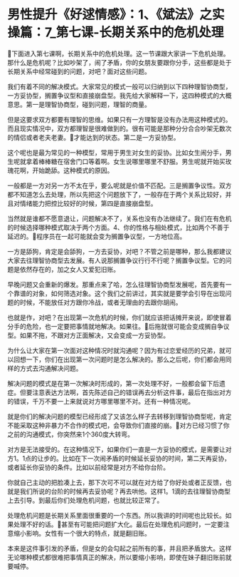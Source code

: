 # 男性提升《好逑情感》：1、《斌法》之实操篇：7_第七课-长期关系中的危机处理

🎼下面进入第七课啊，长期关系中的危机处理。这一节课跟大家讲一下危机处理。那什么是危机呢？比如吵架了，闹了矛盾，你的女朋友要跟你分手，这些都是处于长期关系中经常碰到的问题，对吧？面对这些问题。

我们有着不同的解决模式。大家常见的模式一般可以归纳到以下四种理智协商型，一方妥协型，搁置争议型和直接崩盘型。我先给大家解释一下，这四种模式的大概意思。第一是理智协商型，碰到问题，理智的商量。

但是这要求双方都要有理智的思维。如果只有一方理智是没有办法用这种模式的。而且现实情况中，双方都理智是很难做到的。很有可能是那种分分合合吵架无数次的情侣或者老夫老妻。🎼才能达到的状态。第二是一方妥协型。

这个呢也是最为常见的一种模型，常用于男生对女生的妥协。比如女生闹分手，男生呢就拿着棒棒糖在宿舍门口等着啊。女生说哪里哪里不舒服。男生呢就开始买玫瑰花啊，开始跪舔。这种模式的原因。

一般都是一方对另一方不太在乎，要么呢就是价值不匹配。三是搁置争议性。双方都不知道怎么去处理，所以先把这个问题放下了，一般存在于两个关系比较好，并且对情绪能力把控比较好的时候，第四是直接崩盘型。

当然就是谁都不愿意退让，问题解决不了，关系也没有办法继续了。我们在有危机的时候选择哪种模式取决于两个方面。4、你的性格与相处模式，比如两个不善于延迟的。🎼程序员在一起可能就会变为搁置争议型，一方地位高。

一方是舔狗，肯定是会舔狗，一方去妥协，对吧？不管之前是哪种，那么我都建议大家去往理智协商型去发展。有人说那搁置争议行行不行呢？搁置争议型。它的问题是依然存在的，加之女人又爱犯旧账。

早晚问题又会重新的爆发。那重点来了哈，怎么往理智协商型发展呢，首先要有一个靠谱的对象，如何筛选对象。这个我们之前讲过，其实就是要学会引导在出现问题的时候，不能放任对方跟你冷战，或者无理由的去跟你胡闹。

也就是作，对吧？在出现第一次危机的时候，你们就应该把话摊开来说，即使冒着分手的危险，也一定要把事情就地解决。如果往。🎼后拖就很可能会变成搁自争议型。如果不拖，不跟对方正面解决，又会变成一方妥协型。

为什么让大家在第一次面对这种情况时就沟通呢？因为有过恋爱经历的兄弟，就可以回想一下，你们在出现第一次问题时是怎么解决的。那么之后呢，你们都会用同样的方式去沟通解决问题。

解决问题的模式是在第一次解决时形成的，第一次处理不好，一般都会留下后遗症。但要注意表达方法啊，首先陈述自己的错误再去分析这件事，最后在指出对方的错误，千万不要一上来就说对方哪里哪里不对。还有一种情况呢。

就是你们的解决问题的模型已经形成了又该怎么样子去转移到理智协商型呢，肯定不能采取这种非暴力不合作的模式吧，会导致你们直接的崩。🎼对方已经习惯了你之前的沟通模式，你突然来1个360度大转弯。

对方是无法接受的。在这种情况下，如果你们一直是一方妥协的模式，是需要让对方1。1点的让步的。比如在下一次闹矛盾的时候延长妥协的时间，第二天再妥协，或者延长你妥协的条件。比如以前经常是对方不给你台阶。

你就自己主动的把脸凑上去，那下次可不可以就在对方给了你好处或者正反馈，也就是我们所说的台阶的时候再去妥协呢？再去哄他。这样1。1滴的去往理智协商型上去引导。到最后你们处理危机问题，也就比较正常了。

处理危机问题是长期关系里面很重要的一个东西。所以我讲的时间呢也比较长。如果处理不好的话。🎼甚至有可能把问题扩大化。最后在处理危机问题时，一定要注意缩小影响。女性有一个很大的特点，就是翻旧账。

本来是这件事引发的矛盾，但是女的会勾起之前所有的事，并且把矛盾放大。这样无论哪种模式都很难把事情真正的解决，所以要缩小影响，即使在妹子翻旧账前就要喊停。

